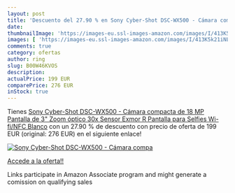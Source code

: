 ```yaml
---
layout: post
title: 'Descuento del 27.90 % en Sony Cyber-Shot DSC-WX500 - Cámara compa'
date: 
thumbnailImage: 'https://images-eu.ssl-images-amazon.com/images/I/413K5k21iNL._SL200_.jpg'
images: [ 'https://images-eu.ssl-images-amazon.com/images/I/413K5k21iNL._SL200_.jpg' ]
comments: true
category: ofertas
author: ring
slug: B00W46KVOS
description:
actualPrice: 199 EUR
comparePrice: 276 EUR
inStock: true
---
```


Tienes [Sony Cyber-Shot DSC-WX500 - Cámara compacta de 18 MP  Pantalla de 3"  Zoom óptico 30x  Sensor Exmor R  Pantalla para Selfies  Wi-fi/NFC   Blanco](https://www.amazon.es/dp/B00W46KVOS/?tag=tolees-21) con un 27.90 % de descuento con precio de oferta de 199 EUR (original: 276 EUR) en el siguiente enlace!

[![Sony Cyber-Shot DSC-WX500 - Cámara compa](https://images-eu.ssl-images-amazon.com/images/I/413K5k21iNL._SL200_.jpg)](https://www.amazon.es/dp/B00W46KVOS/?tag=tolees-21)

[Accede a la oferta!!](https://www.amazon.es/dp/B00W46KVOS/?tag=tolees-21)

Links participate in Amazon Associate program and might generate a comission on qualifying sales


